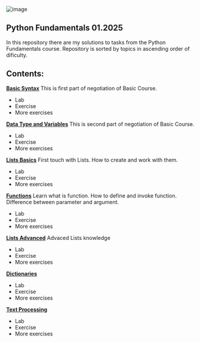 

![image](https://github.com/user-attachments/assets/9808eb46-4165-407d-abaa-06c16564d71b)



## Python Fundamentals 01.2025
In this repository there are my solutions to tasks from the Python Fundamentals course.
Repository is sorted by topics in ascending order of dificulty.


## Contents:

**[Basic Syntax](https://github.com/Milenski1987/Python-Fundamentals-Homework/tree/main/basic_syntax)**
This is first part of negotiation of Basic Course.
   - Lab
   - Exercise
   - More exercises
     
**[Data Type and Variables](https://github.com/Milenski1987/Python-Fundamentals-Homework/tree/main/data_types_and_variables)**
This is second part of negotiation of Basic Course.
   - Lab
   - Exercise
   - More exercises

**[Lists Basics](https://github.com/Milenski1987/Python-Fundamentals-Homework/tree/main/list_basics)**
First touch with Lists. How to create and work with them.
   - Lab
   - Exercise
   - More exercises

**[Functions](https://github.com/Milenski1987/Python-Fundamentals-Homework/tree/main/functions)**
Learn what is function. How to define and invoke function. Difference between parameter and argument.
   - Lab
   - Exercise
   - More exercises

**[Lists Advanced](https://github.com/Milenski1987/SoftUni-Python-Fundamentals-Course/tree/main/lists_advanced)**
Advaced Lists knowledge
   - Lab
   - Exercise
   - More exercises

**[Dictionaries](https://github.com/Milenski1987/SoftUni-Python-Fundamentals-Course/tree/main/dictionaries)**
   - Lab
   - Exercise
   - More exercises

**[Text Processing](https://github.com/Milenski1987/SoftUni-Python-Fundamentals-Course/tree/main/text_processing)**
   - Lab
   - Exercise
   - More exercises
